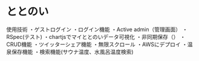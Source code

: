 # ととのい

使用技術
・ゲストログイン
・ログイン機能
・Active admin（管理画面）
・RSpec(テスト)
・chartjsでマイととのいデータ可視化
・非同期保存（）
・CRUD機能
・ツイッターシェア機能
・無限スクロール
・AWSにデプロイ
・温泉保存機能
・検索機能(サウナ温度、水風呂温度検索)

